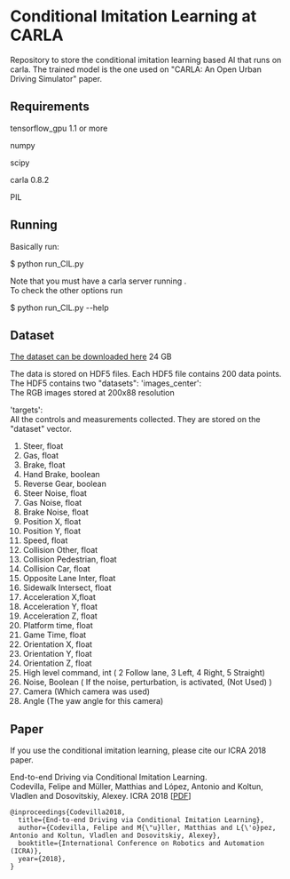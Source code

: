 Conditional Imitation Learning at CARLA
===============

Repository to store the conditional imitation learning based
AI that runs on carla. The trained model is the one used 
on "CARLA: An Open Urban Driving Simulator" paper.

Requirements
-------
tensorflow_gpu 1.1 or more

numpy

scipy

carla 0.8.2

PIL


Running
------
Basically run:

$ python run_CIL.py

Note that you must have a carla server running . <br>
To check the other options run

$ python run_CIL.py --help


Dataset
------

[The dataset can be downloaded here](https://drive.google.com/file/d/1hloAeyamYn-H6MfV1dRtY1gJPhkR55sY/view) 24 GB

The data is stored on HDF5 files.
Each HDF5 file contains 200 data points.
The HDF5 contains two "datasets":
'images_center': <br>
The RGB images stored at 200x88 resolution

'targets': <br>
All the controls and measurements collected. 
They are stored on the "dataset" vector.

1. Steer, float 
2. Gas, float
3. Brake, float 
4. Hand Brake, boolean 
5. Reverse Gear, boolean
6. Steer Noise, float 
7. Gas Noise, float 
8. Brake Noise, float
9. Position X, float 
10. Position Y, float 
11. Speed, float 
12. Collision Other, float 
13. Collision Pedestrian, float 
14. Collision Car, float 
15. Opposite Lane Inter, float 
16. Sidewalk Intersect, float 
17. Acceleration X,float 
18. Acceleration Y, float 
19. Acceleration Z, float 
20. Platform time, float 
21. Game Time, float 
22. Orientation X, float 
23. Orientation Y, float 
24. Orientation Z, float 
25. High level command, int ( 2 Follow lane, 3 Left, 4 Right, 5 Straight) 
26. Noise, Boolean ( If the noise, perturbation, is activated, (Not Used) ) 
27. Camera (Which camera was used) 
28. Angle (The yaw angle for this camera)




Paper
-----

If you use the conditional imitation learning, please cite our ICRA 2018 paper.

End-to-end Driving via Conditional Imitation Learning. <br> Codevilla,
Felipe and Müller, Matthias and López, Antonio and Koltun, Vladlen and
Dosovitskiy, Alexey. ICRA 2018
[[PDF](http://vladlen.info/papers/conditional-imitation.pdf)]


```
@inproceedings{Codevilla2018,
  title={End-to-end Driving via Conditional Imitation Learning},
  author={Codevilla, Felipe and M{\"u}ller, Matthias and L{\'o}pez,
Antonio and Koltun, Vladlen and Dosovitskiy, Alexey},
  booktitle={International Conference on Robotics and Automation (ICRA)},
  year={2018},
}

